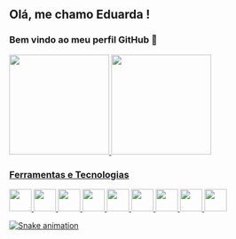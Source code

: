 ## Olá, me chamo Eduarda ! 
### Bem vindo ao meu perfil GitHub 👋

<div>
<a href="https://github.com/eduardaisabele">
<img height="180em" src="https://github-readme-stats.vercel.app/api/top-langs/?username=eduardaisabele&layout=compact&langs_count=7&theme=dracula"/>
<img height="180em" src="https://github-readme-stats.vercel.app/api?username=eduardaisabele&show_icons=true&theme=dracula&include_all_commits=true&count_private=true"/>
</div>

### Ferramentas e Tecnologias
<img src="https://cdn.jsdelivr.net/gh/devicons/devicon/icons/html5/html5-original.svg" width="40" height="40"/> <img src="https://cdn.jsdelivr.net/gh/devicons/devicon/icons/css3/css3-original.svg" width="40" height="40"/> <img src="https://cdn.jsdelivr.net/gh/devicons/devicon/icons/javascript/javascript-original.svg" width="40" height="40"/> <img src="https://cdn.jsdelivr.net/gh/devicons/devicon/icons/bulma/bulma-plain.svg" width="40" height="40"/> <img src="https://cdn.jsdelivr.net/gh/devicons/devicon/icons/gimp/gimp-original.svg" width="40" height="40"/> <img src="https://cdn.jsdelivr.net/gh/devicons/devicon/icons/visualstudio/visualstudio-plain.svg" width="40" height="40"/> <img src="https://cdn.jsdelivr.net/gh/devicons/devicon/icons/git/git-original.svg" width="40" height="40"/> <img src="https://cdn.jsdelivr.net/gh/devicons/devicon/icons/github/github-original.svg" width="40" height="40"/> <img src="https://cdn.jsdelivr.net/gh/devicons/devicon/icons/google/google-original.svg" width="40" height="40"/>
  
  
![Snake animation](https://github.com/eduardaisabele/eduardaisabele/blob/output/github-contribution-grid-snake.svg)
 
<!--
**eduardaisabele/eduardaisabele** is a ✨ _special_ ✨ repository because its `README.md` (this file) appears on your GitHub profile.

Here are some ideas to get you started:

- 🔭 I’m currently working on ...
- 🌱 I’m currently learning ...
- 👯 I’m looking to collaborate on ...
- 🤔 I’m looking for help with ...
- 💬 Ask me about ...
- 📫 How to reach me: ...
- 😄 Pronouns: ...
- ⚡ Fun fact: ...
-->
